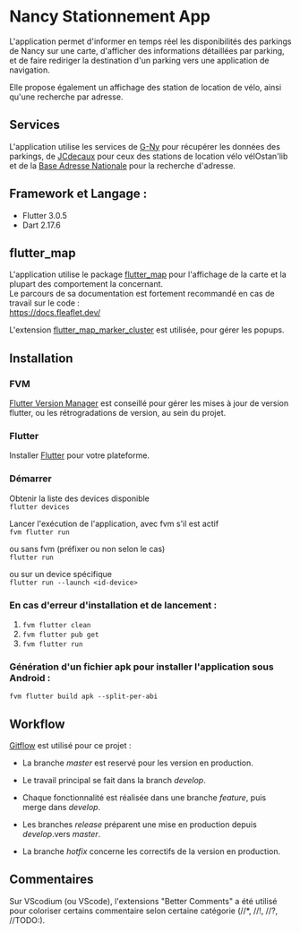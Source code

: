 # Nancy Stationnement App

L'application permet d'informer en temps réel les disponibilités des parkings de Nancy sur une carte, d'afficher des informations détaillées par parking, et de faire rediriger la destination d'un parking vers une application de navigation.   
 
Elle propose également un affichage des station de location de vélo, ainsi qu'une recherche par adresse.

## Services

L'application utilise les services de [G-Ny](https://go.g-ny.org/stationnement?output=map&caller=g-ny) pour récupérer les données des parkings, de [JCdecaux](https://developer.jcdecaux.com/#/opendata/vls?page=getstarted) pour ceux des stations de location vélo vélOstan'lib et de la [Base Adresse Nationale](https://adresse.data.gouv.fr/api-doc/adresse) pour la recherche d'adresse.

## Framework et Langage :

* Flutter 3.0.5
* Dart 2.17.6

## flutter_map

L'application utilise le package [flutter_map](https://pub.dev/packages/flutter_map) pour l'affichage de la carte et la plupart des comportement la concernant.  
Le parcours de sa documentation est fortement recommandé en cas de travail sur le code :  
https://docs.fleaflet.dev/


L'extension [flutter_map_marker_cluster](https://pub.dev/packages/flutter_map_marker_cluster/changelog) est utilisée, pour gérer les popups.


## Installation

### FVM
[Flutter Version Manager](https://fvm.app/docs/getting_started/installation) est conseillé pour gérer les mises à jour de version flutter, ou les rétrogradations de version,  au sein du projet.

### Flutter
Installer [Flutter](https://docs.flutter.dev/get-started/install) pour votre plateforme.

### Démarrer

Obtenir la liste des devices disponible  
`flutter devices`

Lancer l'exécution de l'application, avec fvm s'il est actif  
`fvm flutter run`      
 
ou sans fvm (préfixer ou non selon le cas)  
`flutter run`     

ou sur un device spécifique  
`flutter run --launch <id-device>`

### En cas d'erreur d'installation et de lancement :
1)  ```fvm flutter clean ```
2)  ```fvm flutter pub get ```
3)  ```fvm flutter run```

### Génération d'un fichier apk pour installer l'application sous Android :
`fvm flutter build apk --split-per-abi`


## Workflow

[Gitflow](https://danielkummer.github.io/git-flow-cheatsheet/index.fr_FR.html) est utilisé pour ce projet :

- La branche *master* est reservé pour les version en production.
- Le travail principal se fait dans la branch *develop*.

- Chaque fonctionnalité est réalisée dans une branche *feature*, puis merge dans *develop*.
- Les branches *release* préparent une mise en production depuis *develop*.vers *master*.
- La branche *hotfix* concerne les correctifs de la version en production.

## Commentaires

Sur VScodium (ou VScode), l'extensions "Better Comments" a été utilisé pour coloriser certains commentaire selon certaine catégorie (//*, //!, //?, //TODO:).